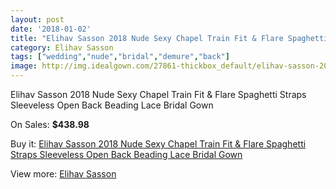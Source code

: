 ```yaml
---
layout: post
date: '2018-01-02'
title: "Elihav Sasson 2018 Nude Sexy Chapel Train Fit & Flare Spaghetti Straps Sleeveless Open Back Beading Lace Bridal Gown"
category: Elihav Sasson
tags: ["wedding","nude","bridal","demure","back"]
image: http://img.idealgown.com/27861-thickbox_default/elihav-sasson-2018-nude-sexy-chapel-train-fit-flare-spaghetti-straps-sleeveless-open-back-beading-lace-bridal-gown.jpg
---
```

Elihav Sasson 2018 Nude Sexy Chapel Train Fit & Flare Spaghetti Straps Sleeveless Open Back Beading Lace Bridal Gown

On Sales: **$438.98**
<a href="https://www.idealgown.com/en/elihav-sasson/10800-elihav-sasson-2018-nude-sexy-chapel-train-fit-flare-spaghetti-straps-sleeveless-open-back-beading-lace-bridal-gown.html"><amp-img layout="responsive" width="600" height="600" src="//img.idealgown.com/27861-thickbox_default/elihav-sasson-2018-nude-sexy-chapel-train-fit-flare-spaghetti-straps-sleeveless-open-back-beading-lace-bridal-gown.jpg" alt="Elihav Sasson 2018 Nude Sexy Chapel Train Fit & Flare Spaghetti Straps Sleeveless Open Back Beading Lace Bridal Gown 0" /></a>
<a href="https://www.idealgown.com/en/elihav-sasson/10800-elihav-sasson-2018-nude-sexy-chapel-train-fit-flare-spaghetti-straps-sleeveless-open-back-beading-lace-bridal-gown.html"><amp-img layout="responsive" width="600" height="600" src="//img.idealgown.com/27864-thickbox_default/elihav-sasson-2018-nude-sexy-chapel-train-fit-flare-spaghetti-straps-sleeveless-open-back-beading-lace-bridal-gown.jpg" alt="Elihav Sasson 2018 Nude Sexy Chapel Train Fit & Flare Spaghetti Straps Sleeveless Open Back Beading Lace Bridal Gown 1" /></a>
<a href="https://www.idealgown.com/en/elihav-sasson/10800-elihav-sasson-2018-nude-sexy-chapel-train-fit-flare-spaghetti-straps-sleeveless-open-back-beading-lace-bridal-gown.html"><amp-img layout="responsive" width="600" height="600" src="//img.idealgown.com/27863-thickbox_default/elihav-sasson-2018-nude-sexy-chapel-train-fit-flare-spaghetti-straps-sleeveless-open-back-beading-lace-bridal-gown.jpg" alt="Elihav Sasson 2018 Nude Sexy Chapel Train Fit & Flare Spaghetti Straps Sleeveless Open Back Beading Lace Bridal Gown 2" /></a>
<a href="https://www.idealgown.com/en/elihav-sasson/10800-elihav-sasson-2018-nude-sexy-chapel-train-fit-flare-spaghetti-straps-sleeveless-open-back-beading-lace-bridal-gown.html"><amp-img layout="responsive" width="600" height="600" src="//img.idealgown.com/27862-thickbox_default/elihav-sasson-2018-nude-sexy-chapel-train-fit-flare-spaghetti-straps-sleeveless-open-back-beading-lace-bridal-gown.jpg" alt="Elihav Sasson 2018 Nude Sexy Chapel Train Fit & Flare Spaghetti Straps Sleeveless Open Back Beading Lace Bridal Gown 3" /></a>

Buy it: [Elihav Sasson 2018 Nude Sexy Chapel Train Fit & Flare Spaghetti Straps Sleeveless Open Back Beading Lace Bridal Gown](https://www.idealgown.com/en/elihav-sasson/10800-elihav-sasson-2018-nude-sexy-chapel-train-fit-flare-spaghetti-straps-sleeveless-open-back-beading-lace-bridal-gown.html "Elihav Sasson 2018 Nude Sexy Chapel Train Fit & Flare Spaghetti Straps Sleeveless Open Back Beading Lace Bridal Gown")

View more: [Elihav Sasson](https://www.idealgown.com/en/180-elihav-sasson "Elihav Sasson")